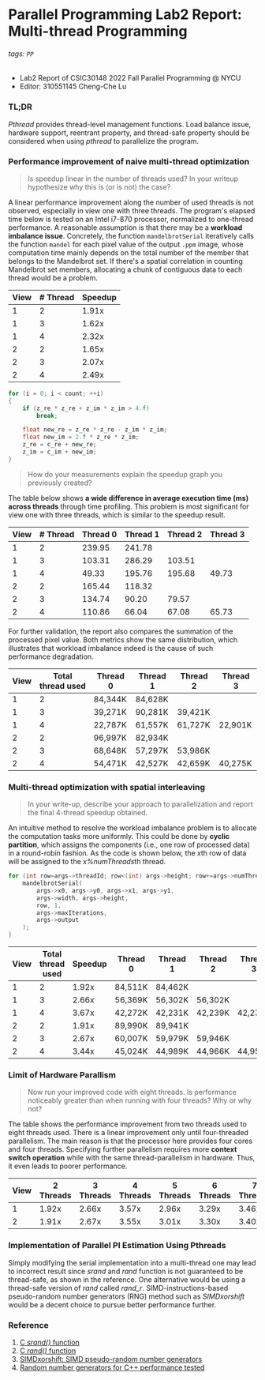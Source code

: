 Parallel Programming Lab2 Report: Multi-thread Programming
===

###### tags: `PP`

* Lab2 Report of CSIC30148 2022 Fall Parallel Programming @ NYCU
* Editor: 310551145 Cheng-Che Lu

### TL;DR
*Pthread* provides thread-level management functions. Load balance issue, hardware support, reentrant property, and thread-safe property should be considered when using *pthread* to parallelize the program. 

### Performance improvement of naive multi-thread optimization
> Is speedup linear in the number of threads used? In your writeup hypothesize why this is (or is not) the case?

A linear performance improvement along the number of used threads is not observed, especially in view one with three threads. The program's elapsed time below is tested on an Intel i7-870 processor, normalized to one-thread performance. A reasonable assumption is that there may be a **workload imbalance issue**. Concretely, the function `mandelbrotSerial` iteratively calls the function `mandel` for each pixel value of the output `.ppm` image, whose computation time mainly depends on the total number of the member that belongs to the Mandelbrot set. If there's a spatial correlation in counting Mandelbrot set members, allocating a chunk of contiguous data to each thread would be a problem.

| View     | # Thread | Speedup  |
| -------- | -------- | -------- |
| 1        | 2        | 1.91x    |
| 1        | 3        | 1.62x    |
| 1        | 4        | 2.32x    |
| 2        | 2        | 1.65x    |
| 2        | 3        | 2.07x    |
| 2        | 4        | 2.49x    |

```cpp
for (i = 0; i < count; ++i)
{
    if (z_re * z_re + z_im * z_im > 4.f)
        break;

    float new_re = z_re * z_re - z_im * z_im;
    float new_im = 2.f * z_re * z_im;
    z_re = c_re + new_re;
    z_im = c_im + new_im;
}
```

> How do your measurements explain the speedup graph you previously created?

The table below shows **a wide difference in average execution time (ms) across threads** through time profiling. This problem is most significant for view one with three threads, which is similar to the speedup result.

| View | # Thread | Thread 0 | Thread 1 | Thread 2 | Thread 3 |
| ---- | -------- | -------- | -------- | -------- | -------- |
| 1    | 2        | 239.95   | 241.78   |          |          |
| 1    | 3        | 103.31   | 286.29   | 103.51   |          |
| 1    | 4        | 49.33    | 195.76   | 195.68   | 49.73    |
| 2    | 2        | 165.44   | 118.32   |          |          |
| 2    | 3        | 134.74   | 90.20    | 79.57    |          |
| 2    | 4        | 110.86   | 66.04    | 67.08    | 65.73    |

For further validation, the report also compares the summation of the processed pixel value. Both metrics show the same distribution, which illustrates that workload imbalance indeed is the cause of such performance degradation.

| View | Total thread used | Thread 0 | Thread 1 | Thread 2 | Thread 3 |
| ---- | ----------------- | -------- | -------- | -------- | -------- |
| 1    | 2                 | 84,344K  | 84,628K  |          |          |
| 1    | 3                 | 39,271K  | 90,281K  | 39,421K  |          |
| 1    | 4                 | 22,787K  | 61,557K  | 61,727K  | 22,901K  |
| 2    | 2                 | 96,997K  | 82,934K  |          |          |
| 2    | 3                 | 68,648K  | 57,297K  | 53,986K  |          |
| 2    | 4                 | 54,471K  | 42,527K  | 42,659K  | 40,275K  |



### Multi-thread optimization with spatial interleaving
>In your write-up, describe your approach to parallelization and report the final 4-thread speedup obtained.

An intuitive method to resolve the workload imbalance problem is to allocate the computation tasks more uniformly. This could be done by **cyclic partition**, which assigns the components (i.e., one row of processed data) in a round-robin fashion. As the code is shown below, the *x*th row of data will be assigned to the *x%numThreads*th thread.

```cpp
for (int row=args->threadId; row<(int) args->height; row+=args->numThreads){
    mandelbrotSerial(
        args->x0, args->y0, args->x1, args->y1,
        args->width, args->height,
        row, 1,
        args->maxIterations,
        args->output
    );
}
```

| View | Total thread used | Speedup  | Thread 0 | Thread 1 | Thread 2 | Thread 3 |
| ---- | ----------------- | -------- | -------- | -------- | -------- | -------- |
| 1    | 2                 | 1.92x    | 84,511K  | 84,462K  |          |          |
| 1    | 3                 | 2.66x    | 56,369K  | 56,302K  | 56,302K  |          |
| 1    | 4                 | 3.67x    | 42,272K  | 42,231K  | 42,239K  | 42,231K  |
| 2    | 2                 | 1.91x    | 89,990K  | 89,941K  |          |          |
| 2    | 3                 | 2.67x    | 60,007K  | 59,979K  | 59,946K  |          |
| 2    | 4                 | 3.44x    | 45,024K  | 44,989K  | 44,966K  | 44,952K  |


### Limit of Hardware Parallism
>Now run your improved code with eight threads. Is performance noticeably greater than when running with four threads? Why or why not?

The table shows the performance improvement from two threads used to eight threads used. There is a linear improvement only until four-threaded parallelism. The main reason is that the processor here provides four cores and four threads. Specifying further parallelism requires more **context switch operation** while with the same thread-parallelism in hardware. Thus, it even leads to poorer performance.

| View | 2 Threads | 3 Threads | 4 Threads | 5 Threads | 6 Threads | 7 Threads | 8 Threads |
| ---- | --------- | --------- | --------- | --------- | --------- | --------- | --------- |
| 1    | 1.92x     | 2.66x     | 3.57x     | 2.96x     | 3.29x     | 3.46x     | 3.46x     |
| 2    | 1.91x     | 2.67x     | 3.55x     | 3.01x     | 3.30x     | 3.40x     | 3.33x     |


### Implementation of Parallel PI Estimation Using Pthreads
Simply modifying the serial implementation into a multi-thread one may lead to incorrect result since *srand* and *rand* function is not guaranteed to be thread-safe, as shown in the reference. One alternative would be using a thread-safe version of *rand* called *rand_r*. SIMD-instructions-based pseudo-random number generators (RNG) method such as *SIMDxorshift* would be a decent choice to pursue better performance further.

### Reference
1. [C *srand()* function](https://en.cppreference.com/w/c/numeric/random/srand)
2. [C *rand()* function](https://en.cppreference.com/w/c/numeric/random/rand)
3. [SIMDxorshift: SIMD pseudo-random number generators](https://github.com/lemire/SIMDxorshift)
4. [Random number generators for C++ performance tested](https://thompsonsed.co.uk/random-number-generators-for-c-performance-tested)

